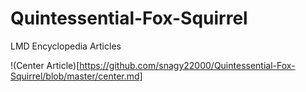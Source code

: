 # Quintessential-Fox-Squirrel
LMD Encyclopedia Articles


!(Center Article)[https://github.com/snagy22000/Quintessential-Fox-Squirrel/blob/master/center.md]
